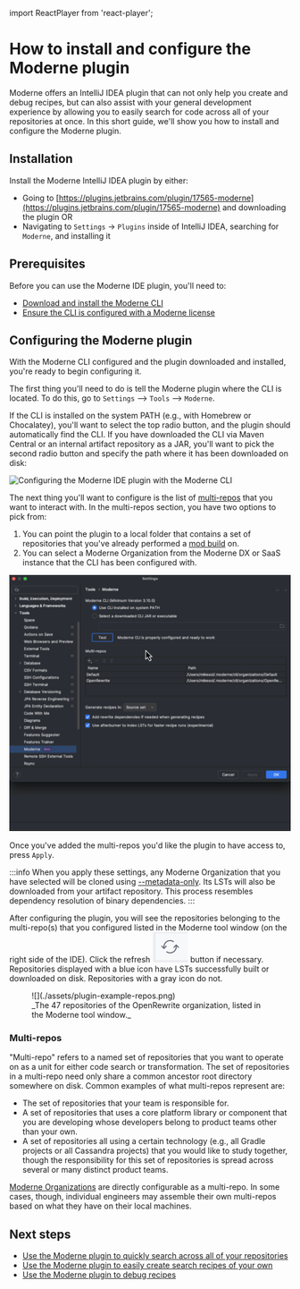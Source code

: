 import ReactPlayer from 'react-player';

# How to install and configure the Moderne plugin

Moderne offers an IntelliJ IDEA plugin that can not only help you create and debug recipes, but can also assist with your general development experience by allowing you to easily search for code across all of your repositories at once. In this short guide, we'll show you how to install and configure the Moderne plugin.

<ReactPlayer className="reactPlayer" url='https://www.youtube.com/watch?v=cMIDGM92ays' controls="true" />

## Installation

Install the Moderne IntelliJ IDEA plugin by either:

* Going to [https://plugins.jetbrains.com/plugin/17565-moderne](https://plugins.jetbrains.com/plugin/17565-moderne) and downloading the plugin OR
* Navigating to `Settings` → `Plugins` inside of IntelliJ IDEA, searching for `Moderne`, and installing it

## Prerequisites

Before you can use the Moderne IDE plugin, you'll need to:

* [Download and install the Moderne CLI](../../moderne-cli/getting-started/cli-intro.md)
* [Ensure the CLI is configured with a Moderne license](../../moderne-cli/getting-started/moderne-cli-license.md)

## Configuring the Moderne plugin

With the Moderne CLI configured and the plugin downloaded and installed, you're ready to begin configuring it.

The first thing you'll need to do is tell the Moderne plugin where the CLI is located. To do this, go to `Settings` --> `Tools` --> `Moderne`.

If the CLI is installed on the system PATH (e.g., with Homebrew or Chocalatey), you'll want to select the top radio button, and the plugin should automatically find the CLI. If you have downloaded the CLI via Maven Central or an internal artifact repository as a JAR, you'll want to pick the second radio button and specify the path where it has been downloaded on disk:

![Configuring the Moderne IDE plugin with the Moderne CLI](./assets/ModernePluginCLIConfig.gif)

The next thing you'll want to configure is the list of [multi-repos](#multi-repos) that you want to interact with. In the multi-repos section, you have two options to pick from:

1. You can point the plugin to a local folder that contains a set of repositories that you've already performed a [mod build](../../moderne-cli/cli-reference.md) on.
2. You can select a Moderne Organization from the Moderne DX or SaaS instance that the CLI has been configured with.

![Configuring the Moderne IDE plugin with a Moderne organization](./assets/ModernePluginOrgSelect.gif)

Once you've added the multi-repos you'd like the plugin to have access to, press `Apply`.

:::info
When you apply these settings, any Moderne Organization that you have selected will be cloned using [--metadata-only](../../moderne-cli/cli-reference.md#mod-git-clone-csv). Its LSTs will also be downloaded from your artifact repository. This process resembles dependency resolution of binary dependencies.
:::

After configuring the plugin, you will see the repositories belonging to the multi-repo(s) that you configured listed in the Moderne tool window (on the right side of the IDE). Click the refresh ![](./assets/refresh-icon.png) button if necessary. Repositories displayed with a blue icon have LSTs successfully built or downloaded on disk. Repositories with a gray icon do not.

<figure>
  ![](./assets/plugin-example-repos.png)
  <figcaption>_The 47 repositories of the OpenRewrite organization, listed in the Moderne tool window._</figcaption>
</figure>

### Multi-repos

"Multi-repo" refers to a named set of repositories that you want to operate on as a unit for either code search or transformation. The set of repositories in a multi-repo need only share a common ancestor root directory somewhere on disk. Common examples of what multi-repos represent are:

* The set of repositories that your team is responsible for.
* A set of repositories that uses a core platform library or component that you are developing whose developers belong to product teams other than your own.
* A set of repositories all using a certain technology (e.g., all Gradle projects or all Cassandra projects) that you would like to study together, though the responsibility for this set of repositories is spread across several or many distinct product teams.

[Moderne Organizations](../../../administrator-documentation/moderne-platform/how-to-guides/organizations-service.md) are directly configurable as a multi-repo. In some cases, though, individual engineers may assemble their own multi-repos based on what they have on their local machines.

## Next steps

* [Use the Moderne plugin to quickly search across all of your repositories](./code-search.md)
* [Use the Moderne plugin to easily create search recipes of your own](./creating-recipes.md)
* [Use the Moderne plugin to debug recipes](./debugging-recipes.md)
